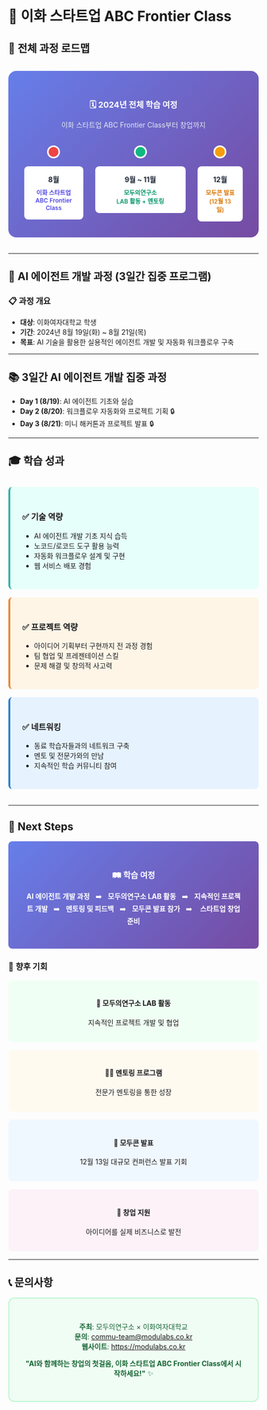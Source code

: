 # 🚀 이화 스타트업 ABC Frontier Class

## 📅 전체 과정 로드맵

<div style="background: linear-gradient(135deg, #667eea 0%, #764ba2 100%); padding: 2rem; border-radius: 16px; margin: 2rem 0; color: white; text-align: center;">

<h3 style="color: white; margin-bottom: 0.5rem;">🗓️ 2024년 전체 학습 여정</h3>
<p style="color: #e2e8f0; margin-bottom: 2rem;">이화 스타트업 ABC Frontier Class부터 창업까지</p>

<div style="display: grid; grid-template-columns: 1.3fr 2fr 1fr; gap: 1.5rem; max-width: 650px; margin: 0 auto;">

<div style="text-align: center;">
<div style="width: 20px; height: 20px; background: #ef4444; border-radius: 50%; margin: 0 auto 1rem; border: 3px solid white;"></div>
<div style="background: white; color: #1f2937; padding: 1rem; border-radius: 8px; font-size: 0.875rem;">
<div style="font-weight: bold; margin-bottom: 0.5rem;">8월</div>
<div style="color: #4f46e5; font-weight: 600; font-size: 0.75rem;">이화 스타트업<br/>ABC Frontier Class</div>
</div>
</div>

<div style="text-align: center;">
<div style="width: 20px; height: 20px; background: #10b981; border-radius: 50%; margin: 0 auto 1rem; border: 3px solid white;"></div>
<div style="background: white; color: #1f2937; padding: 1rem; border-radius: 8px; font-size: 0.875rem;">
<div style="font-weight: bold; margin-bottom: 0.5rem;">9월 ~ 11월</div>
<div style="color: #059669; font-weight: 600; font-size: 0.75rem;">모두의연구소<br/>LAB 활동 + 멘토링</div>
</div>
</div>

<div style="text-align: center;">
<div style="width: 20px; height: 20px; background: #f59e0b; border-radius: 50%; margin: 0 auto 1rem; border: 3px solid white;"></div>
<div style="background: white; color: #1f2937; padding: 1rem; border-radius: 8px; font-size: 0.875rem;">
<div style="font-weight: bold; margin-bottom: 0.5rem;">12월</div>
<div style="color: #d97706; font-weight: 600; font-size: 0.75rem;">모두콘 발표<br/>(12월 13일)</div>
</div>
</div>

</div>
</div>

---

## 🎯 AI 에이전트 개발 과정 (3일간 집중 프로그램)

### 📋 **과정 개요**
- **대상**: 이화여자대학교 학생
- **기간**: 2024년 8월 19일(화) ~ 8월 21일(목)
- **목표**: AI 기술을 활용한 실용적인 에이전트 개발 및 자동화 워크플로우 구축

---

## 📚 **3일간 AI 에이전트 개발 집중 과정** 

- **Day 1 (8/19)**: AI 에이전트 기초와 실습
- **Day 2 (8/20)**: 워크플로우 자동화와 프로젝트 기획 🔒
- **Day 3 (8/21)**: 미니 해커톤과 프로젝트 발표 🔒

---

## 🎓 **학습 성과**

<div style="display: grid; grid-template-columns: repeat(auto-fit, minmax(300px, 1fr)); gap: 1rem; margin: 2rem 0;">

<div style="background: #e6fffa; padding: 1.5rem; border-radius: 8px; border-left: 4px solid #38b2ac;">
<h3>✅ 기술 역량</h3>
<ul>
<li>AI 에이전트 개발 기초 지식 습득</li>
<li>노코드/로코드 도구 활용 능력</li>
<li>자동화 워크플로우 설계 및 구현</li>
<li>웹 서비스 배포 경험</li>
</ul>
</div>

<div style="background: #fef5e7; padding: 1.5rem; border-radius: 8px; border-left: 4px solid #ed8936;">
<h3>✅ 프로젝트 역량</h3>
<ul>
<li>아이디어 기획부터 구현까지 전 과정 경험</li>
<li>팀 협업 및 프레젠테이션 스킬</li>
<li>문제 해결 및 창의적 사고력</li>
</ul>
</div>

<div style="background: #e6f3ff; padding: 1.5rem; border-radius: 8px; border-left: 4px solid #3182ce;">
<h3>✅ 네트워킹</h3>
<ul>
<li>동료 학습자들과의 네트워크 구축</li>
<li>멘토 및 전문가와의 만남</li>
<li>지속적인 학습 커뮤니티 참여</li>
</ul>
</div>

</div>

---

## 🔮 **Next Steps**

<div style="background: linear-gradient(135deg, #667eea 0%, #764ba2 100%); color: white; padding: 2rem; border-radius: 8px; text-align: center;">

### 🛤️ 학습 여정

**AI 에이전트 개발 과정** &nbsp;&nbsp;➡️&nbsp;&nbsp; **모두의연구소 LAB 활동** &nbsp;&nbsp;➡️&nbsp;&nbsp;  **지속적인 프로젝트 개발**&nbsp;&nbsp; ➡️&nbsp;&nbsp; **멘토링 및 피드백** &nbsp;&nbsp;➡️&nbsp;&nbsp; **모두콘 발표 참가** &nbsp;&nbsp;➡️ &nbsp;&nbsp; **스타트업 창업 준비**

</div>

### 🚀 **향후 기회**

<div style="display: grid; grid-template-columns: repeat(auto-fit, minmax(250px, 1fr)); gap: 1rem; margin: 1rem 0;">

<div style="background: #f0fff4; padding: 1rem; border-radius: 8px; text-align: center;">
<h4>🔬 모두의연구소 LAB 활동</h4>
<p>지속적인 프로젝트 개발 및 협업</p>
</div>

<div style="background: #fffaf0; padding: 1rem; border-radius: 8px; text-align: center;">
<h4>👨‍🏫 멘토링 프로그램</h4>
<p>전문가 멘토링을 통한 성장</p>
</div>

<div style="background: #f0f8ff; padding: 1rem; border-radius: 8px; text-align: center;">
<h4>🎤 모두콘 발표</h4>
<p>12월 13일 대규모 컨퍼런스 발표 기회</p>
</div>

<div style="background: #fdf2f8; padding: 1rem; border-radius: 8px; text-align: center;">
<h4>🚀 창업 지원</h4>
<p>아이디어를 실제 비즈니스로 발전</p>
</div>

</div>

---

## 📞 **문의사항**

<div style="background: #f0fdf4; color: #166534; padding: 2rem; border-radius: 12px; text-align: center; border: 2px solid #bbf7d0;">

**주최**: 모두의연구소 × 이화여자대학교 <br>
**문의**: commu-team@modulabs.co.kr <br>
**웹사이트**: https://modulabs.co.kr<br>

**"AI와 함께하는 창업의 첫걸음, 이화 스타트업 ABC Frontier Class에서 시작하세요!"** ✨

</div>